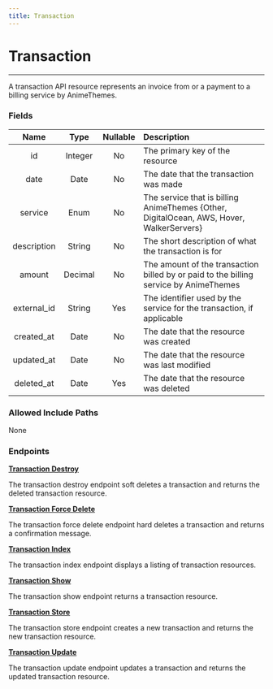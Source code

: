 ```yaml
---
title: Transaction
---
```


# Transaction

---

A transaction API resource represents an invoice from or a payment to a billing service by AnimeThemes.

### Fields

|    Name               |  Type   | Nullable | Description                                                                              |
| :-------------------: | :-----: | :------: | :--------------------------------------------------------------------------------------- |
| id                    | Integer | No       | The primary key of the resource                                                          |
| date                  | Date    | No       | The date that the transaction was made                                                   |
| service               | Enum    | No       | The service that is billing AnimeThemes {Other, DigitalOcean, AWS, Hover, WalkerServers} |
| description           | String  | No       | The short description of what the transaction is for                                     |
| amount                | Decimal | No       | The amount of the transaction billed by or paid to the billing service by AnimeThemes    |
| external_id           | String  | Yes      | The identifier used by the service for the transaction, if applicable                    |
| created_at            | Date    | No       | The date that the resource was created                                                   |
| updated_at            | Date    | No       | The date that the resource was last modified                                             |
| deleted_at            | Date    | Yes      | The date that the resource was deleted                                                   |

### Allowed Include Paths

None

### Endpoints

**[Transaction Destroy](/transaction/destroy/)**

The transaction destroy endpoint soft deletes a transaction and returns the deleted transaction resource.

**[Transaction Force Delete](/transaction/forceDelete/)**

The transaction force delete endpoint hard deletes a transaction and returns a confirmation message.

**[Transaction Index](/transaction/index/)**

The transaction index endpoint displays a listing of transaction resources.

**[Transaction Show](/transaction/show/)**

The transaction show endpoint returns a transaction resource.

**[Transaction Store](/transaction/store/)**

The transaction store endpoint creates a new transaction and returns the new transaction resource.

**[Transaction Update](/transaction/update/)**

The transaction update endpoint updates a transaction and returns the updated transaction resource.